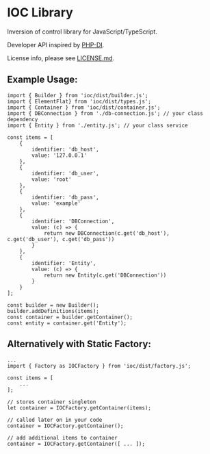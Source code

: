 
IOC Library
===
Inversion of control library for JavaScript/TypeScript.

Developer API inspired by [PHP-DI](https://php-di.org/).

License info, please see [LICENSE.md](./LICENSE.md).

Example Usage:
----

    import { Builder } from 'ioc/dist/builder.js';
    import { ElementFlat} from 'ioc/dist/types.js';
    import { Container } from 'ioc/dist/container.js';
    import { DBConnection } from './db-connection.js'; // your class dependency
    import { Entity } from './entity.js'; // your class service

    const items = [
        {
            identifier: 'db_host',
            value: '127.0.0.1'
        },
        {
            identifier: 'db_user',
            value: 'root'
        },
        {
            identifier: 'db_pass',
            value: 'example'
        },
        {
            identifier: 'DBConnection',
            value: (c) => { 
                return new DBConnection(c.get('db_host'), c.get('db_user'), c.get('db_pass'))
            }
        },
        {
            identifier: 'Entity',
            value: (c) => {
                return new Entity(c.get('DBConnection'))
            }
        }
    ];

    const builder = new Builder();
    builder.addDefinitions(items);
    const container = builder.getContainer();
    const entity = container.get('Entity');

Alternatively with Static Factory:
---

    ...
    import { Factory as IOCFactory } from 'ioc/dist/factory.js';

    const items = [
        ...
    ];

    // stores container singleton
    let container = IOCFactory.getContainer(items); 

    // called later on in your code
    container = IOCFactory.getContainer(); 

    // add additional items to container
    container = IOCFactory.getContainer([ ... ]); 
    


